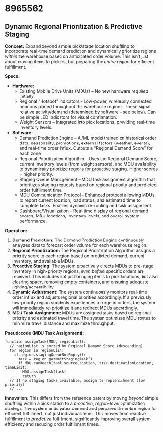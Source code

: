 # 8965562

## Dynamic Regional Prioritization & Predictive Staging

**Concept:** Expand beyond simple pick/stage location shuffling to incorporate real-time demand prediction and dynamically prioritize regions *within* the warehouse based on anticipated order volume. This isn’t just about moving items *to* pickers, but preparing the *entire region* for efficient fulfillment.

**Specs:**

*   **Hardware:**
    *   Existing Mobile Drive Units (MDUs) – No new hardware *required* initially.
    *   Regional "Hotspot" Indicators – Low-power, wirelessly connected beacons placed throughout the warehouse regions. These signal relative activity/demand (determined by software – see below). Can be simple LED indicators for visual confirmation.
    *   Weight Sensors – Integrated into pick locations, providing real-time inventory levels.
*   **Software:**
    *   Demand Prediction Engine – AI/ML model trained on historical order data, seasonality, promotions, external factors (weather, events), and real-time order influx. Outputs a “Regional Demand Score” for each zone.
    *   Regional Prioritization Algorithm –  Uses the Regional Demand Score, current inventory levels (from weight sensors), and MDU availability to dynamically prioritize regions for proactive staging. Higher scores = higher priority.
    *   Staging Queue Management – MDU task assignment algorithm that prioritizes staging requests based on regional priority and predicted order fulfillment time.
    *   MDU Communication Protocol – Enhanced protocol allowing MDUs to report current location, load status, and estimated time to complete tasks. Enables dynamic re-routing and task assignment.
    *   Dashboard/Visualization – Real-time display of regional demand scores, MDU locations, inventory levels, and overall system performance.

**Operation:**

1.  **Demand Prediction:** The Demand Prediction Engine continuously analyzes data to forecast order volume for each warehouse region.
2.  **Regional Prioritization:** The Regional Prioritization Algorithm assigns a priority score to each region based on predicted demand, current inventory, and available MDUs.
3.  **Proactive Staging:** The system proactively directs MDUs to pre-stage inventory in high-priority regions, *even before* specific orders are received. This includes not just bringing items *to* pick locations, but also clearing space, removing empty containers, and ensuring adequate lighting/accessibility.
4.  **Dynamic Adjustment:**  The system continuously monitors real-time order influx and adjusts regional priorities accordingly.  If a previously low-priority region suddenly experiences a surge in orders, the system will immediately re-prioritize it and redirect MDUs accordingly.
5.  **MDU Task Assignment:** MDUs are assigned tasks based on regional priority and estimated travel time. The system optimizes MDU routes to minimize travel distance and maximize throughput.

**Pseudocode (MDU Task Assignment):**

```
function assignTask(MDU, regionList):
  // regionList is sorted by Regional Demand Score (descending)
  for region in regionList:
    if region.stagingQueueNotEmpty():
      task = region.getNextStagingTask()
      if MDU.canReach(task.sourceLocation, task.destinationLocation, timeLimit):
        MDU.assignTask(task)
        return
  // If no staging tasks available, assign to replenishment (low priority)
  // ...
```

**Innovation:** This differs from the reference patent by moving *beyond* simple shuffling within a pick station to a *proactive*, *region-level* optimization strategy. The system anticipates demand and prepares the *entire* region for efficient fulfillment, not just individual items. This moves from reactive fulfillment to *predictive* fulfillment, significantly improving overall system efficiency and reducing order fulfillment times.